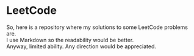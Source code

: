 # LeetCode
So, here is a repository where my solutions to some LeetCode problems are.  
I use Markdown so the readability would be better.  
Anyway, limited ability. Any direction would be appreciated.